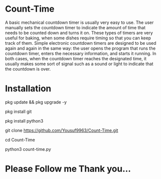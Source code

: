 # Count-Time

A basic mechanical countdown timer is usually very easy to use. The user manually sets the countdown timer to indicate the amount of time that needs to be counted down and turns it on. These types of timers are very useful for baking, when some dishes require timing so that you can keep track of them. Simple electronic countdown timers are designed to be used again and again in the same way: the user opens the program that runs the countdown timer, enters the necessary information, and starts it running. In both cases, when the countdown timer reaches the designated time, it usually makes some sort of signal such as a sound or light to indicate that the countdown is over.

# Installation

pkg update && pkg upgrade -y

pkg install git 

pkg install python3

git clone https://github.com/Yousuf9963/Count-Time.git

cd Count-Time

python3 count-time.py

# Please Follow me Thank you...
